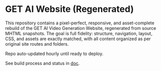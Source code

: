 # GET AI Website (Regenerated)

This repository contains a pixel-perfect, responsive, and asset-complete rebuild of the GET AI Video Generation Website, regenerated from source MHTML snapshots. The goal is full fidelity: structure, navigation, layout, CSS, and assets are exactly matched, with all content organized as per original site routes and folders.

Repo auto-updated hourly until ready to deploy.

See build process and status in [doc](#2e4941fd-dce4-49a9-ab48-3a3eee479ab0).
